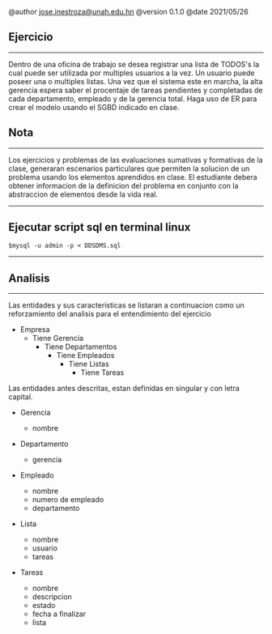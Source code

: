 @author jose.inestroza@unah.edu.hn
@version 0.1.0
@date 2021/05/26

Ejercicio
----
----

Dentro de una oficina de trabajo se desea registrar una lista de TODOS's la cual puede ser utilizada por multiples usuarios a la vez. Un usuario puede poseer una o multiples listas. Una vez que el sistema este en marcha, la alta gerencia espera saber el procentaje de tareas pendientes y completadas de cada departamento, empleado y de la gerencia total. Haga uso de ER para crear el modelo usando el SGBD indicado en clase.

Nota
----
----
Los ejercicios y problemas de las evaluaciones sumativas y formativas de la clase, generaran escenarios particulares que permiten la solucion de un problema usando los elementos aprendidos en clase. El estudiante debera obtener informacion de la definicion del problema en conjunto con la abstraccion de elementos desde la vida real.

---
## Ejecutar script sql en terminal linux

    $mysql -u admin -p < DDSDMS.sql

----

Analisis
----
----

Las entidades y sus caracteristicas se listaran a continuacion como un reforzamiento del analisis para el entendimiento del ejercicio

- Empresa
  - Tiene Gerencia
    - Tiene Departamentos
      - Tiene Empleados
        - Tiene Listas
          - Tiene Tareas

Las entidades antes descritas, estan definidas en singular y con letra capital.

- Gerencia
  - nombre

- Departamento
  - gerencia

- Empleado
  - nombre
  - numero de empleado
  - departamento

- Lista
  - nombre
  - usuario
  - tareas

- Tareas
  - nombre
  - descripcion
  - estado
  - fecha a finalizar
  - lista

